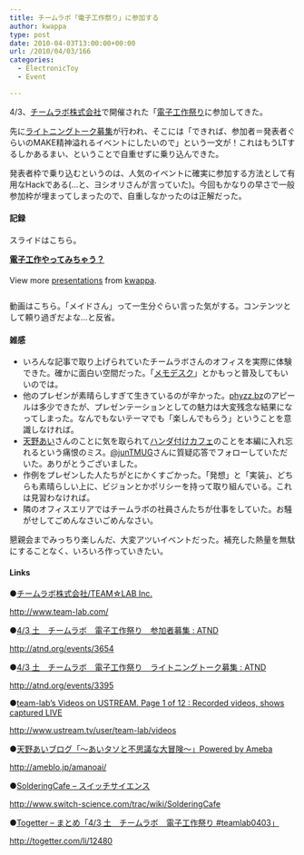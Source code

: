 ```yaml
---
title: チームラボ「電子工作祭り」に参加する
author: kwappa
type: post
date: 2010-04-03T13:00:00+00:00
url: /2010/04/03/166
categories:
  - ElectronicToy
  - Event

---
```

4/3、<a href="http://www.team-lab.com/" target="_blank">チームラボ株式会社</a>で開催された「<a href="http://atnd.org/events/3654" target="_blank">電子工作祭り</a>に参加してきた。

先に<a href="http://atnd.org/events/3395" target="_blank">ライトニングトーク募集</a>が行われ、そこには「できれば、参加者＝発表者ぐらいのMAKE精神溢れるイベントにしたいので」という一文が！これはもうLTするしかあるまい、ということで自重せずに乗り込んできた。

発表者枠で乗り込むというのは、人気のイベントに確実に参加する方法として有用なHackである(…と、ヨシオリさんが言っていた)。今回もかなりの早さで一般参加枠が埋まってしまったので、自重しなかったのは正解だった。

#### 記録

スライドはこちら。

<div style="width:425px" id="__ss_3626936">
  <strong style="display:block;margin:12px 0 4px"><a href="http://www.slideshare.net/kwappa/ss-3626936" title="電子工作やってみちゃう？">電子工作やってみちゃう？</a></strong></p> 
  
  <div style="padding:5px 0 12px">
    View more <a href="http://www.slideshare.net/">presentations</a> from <a href="http://www.slideshare.net/kwappa">kwappa</a>.
  </div>
</div>

<!--more-->

動画はこちら。「メイドさん」って一生分ぐらい言った気がする。コンテンツとして頼り過ぎだよな…と反省。



#### 雑感

  * いろんな記事で取り上げられていたチームラボさんのオフィスを実際に体験できた。確かに面白い空間だった。「<a href="http://www.team-lab.net/portfolio/memodesk" target="_blank">メモデスク</a>」とかもっと普及してもいいのでは。
  * 他のプレゼンが素晴らしすぎて生きているのが辛かった。<a href="http://phyzz.bz/" targe="_blank">phyzz.bz</a>のアピールは多少できたが、プレゼンテーションとしての魅力は大変残念な結果になってしまった。なんでもないテーマでも「楽しんでもらう」ということを意識しなければ。
  * <a href="http://ameblo.jp/amanoai/" target="_blank">天野あい</a>さんのことに気を取られて<a href="http://www.switch-science.com/trac/wiki/SolderingCafe" target="_blank">ハンダ付けカフェ</a>のことを本編に入れ忘れるという痛恨のミス。<a href="http://twitter.com/junTMUG" target="_blank">@junTMUG</a>さんに質疑応答でフォローしていただいた。ありがとうございました。
  * 作例をプレゼンした人たちがとにかくすごかった。「発想」と「実装」、どちらも素晴らしい上に、ビジョンとかポリシーを持って取り組んでいる。これは見習わなければ。
  * 隣のオフィスエリアではチームラボの社員さんたちが仕事をしていた。お騒がせしてごめんなさいごめんなさい。

懇親会までみっちり楽しんだ、大変アツいイベントだった。補充した熱量を無駄にすることなく、いろいろ作っていきたい。

#### Links

●<a href="http://www.team-lab.com/" target="_blank">チームラボ株式会社/TEAM☆LAB Inc.</a>
  
http://www.team-lab.com/

●<a href="http://atnd.org/events/3654" target="_blank">4/3 土　チームラボ　電子工作祭り　参加者募集 : ATND</a>
  
http://atnd.org/events/3654

●<a href="http://atnd.org/events/3395" target="_blank">4/3 土　チームラボ　電子工作祭り　ライトニングトーク募集 : ATND</a>
  
http://atnd.org/events/3395

●<a href="http://www.ustream.tv/user/team-lab/videos" target="_blank">team-lab&#8217;s Videos on USTREAM. Page 1 of 12 : Recorded videos, shows captured LIVE</a>
  
http://www.ustream.tv/user/team-lab/videos

●<a href="http://ameblo.jp/amanoai/" target="_blank">天野あいブログ「～あいタソと不思議な大冒険～」Powered by Ameba</a>
  
http://ameblo.jp/amanoai/

●<a href="http://www.switch-science.com/trac/wiki/SolderingCafe" target="_blank">SolderingCafe – スイッチサイエンス</a>
  
http://www.switch-science.com/trac/wiki/SolderingCafe

●<a href="http://togetter.com/li/12480" target="_blank">Togetter &#8211; まとめ「4/3 土　チームラボ　電子工作祭り #teamlab0403」</a>
  
http://togetter.com/li/12480
